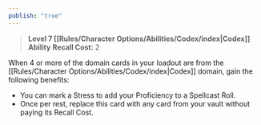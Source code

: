```yaml
---
publish: "true"
---
```

> **Level 7 [[Rules/Character Options/Abilities/Codex/index|Codex]] Ability**
> **Recall Cost:** 2

When 4 or more of the domain cards in your loadout are from the [[Rules/Character Options/Abilities/Codex/index|Codex]] domain, gain the following benefits:

- You can mark a Stress to add your Proficiency to a Spellcast Roll.
- Once per rest, replace this card with any card from your vault without paying its Recall Cost.
